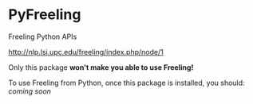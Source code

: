 # PyFreeling
Freeling Python APIs

http://nlp.lsi.upc.edu/freeling/index.php/node/1

Only this package **won't make you able to use Freeling!**

To use Freeling from Python, once this package is installed, you should:
*coming soon*
